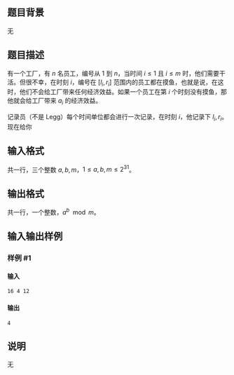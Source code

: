 ## 题目背景

无

## 题目描述

有一个工厂，有 $n$ 名员工，编号从 $1$ 到 $n$，当时间 $i\le 1$ 且 $i\le m$ 时，他们需要干活。但很不幸，在时刻 $i$，编号在 $[l_i,r_i]$ 范围内的员工都在摸鱼，也就是说，在这时，他们不会给工厂带来任何经济效益。如果一个员工在第 $i$ 个时刻没有摸鱼，那他就会给工厂带来 $a_i$ 的经济效益。

记录员（不是 Legg）每个时间单位都会进行一次记录，在时刻 $i$，他记录下 $l_i,r_i$。现在给你

## 输入格式

共一行，三个整数 $a,b,m$，$1\le a,b,m\le 2^{31}$。

## 输出格式

共一行，一个整数，$a^b\mod m$。

## 输入输出样例

### 样例 #1

#### 输入

```
16 4 12
```

#### 输出

```
4
```

## 说明

无